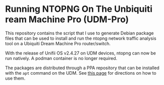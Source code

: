 # Running NTOPNG On The Unbiquiti ream Machine Pro (UDM-Pro)

This repository contains the script that I use to generate Debian package files that can be used to install and run the ntopng network traffic analysis tool on a Ubiquiti Dream Machine Pro router/switch.

With the release of Unifii OS v2.4.27 on UDM devices, ntopng can now be run natively.  A podman container is no longer required.

The packages are distributed through a PPA repository that can be installed with the `apt` command on the UDM.  See [this page](https://dlk3.github.io/udm-hacks-repo/README.ntopng.html) for directions on how to use them.
